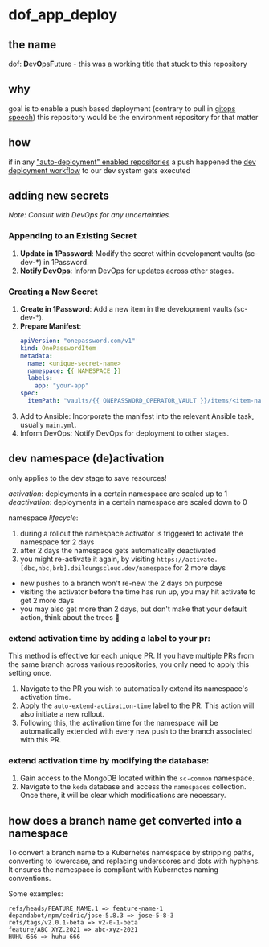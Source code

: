 # dof_app_deploy

## the name
dof: **D**ev**O**ps**F**uture - this was a working title that stuck to this repository

## why
goal is to enable a push based deployment (contrary to pull in [gitops speech](https://www.gitops.tech/#push-based-deployments))
this repository would be the environment repository for that matter

## how
if in any ["auto-deployment" enabled repositories](https://github.com/hpi-schul-cloud/dof_app_deploy/blob/b65488fbc5ecceca8e743327bc66c9092ee30d4e/.github/workflows/deploy.yml#L36) a push happened the [dev deployment workflow](https://github.com/hpi-schul-cloud/dof_app_deploy/files/10235495/dev-deployment.pdf) to our dev system gets executed

## adding new secrets
_Note: Consult with DevOps for any uncertainties._

### Appending to an Existing Secret
1. **Update in 1Password**: Modify the secret within development vaults (sc-dev-*) in 1Password.
2. **Notify DevOps**: Inform DevOps for updates across other stages.

### Creating a New Secret

1. **Create in 1Password**: Add a new item in the development vaults (sc-dev-*).
2. **Prepare Manifest**:
   ```yaml
   apiVersion: "onepassword.com/v1"
   kind: OnePasswordItem
   metadata:
     name: <unique-secret-name>
     namespace: {{ NAMESPACE }}
     labels:
       app: "your-app"
   spec:
     itemPath: "vaults/{{ ONEPASSWORD_OPERATOR_VAULT }}/items/<item-name>"
   ```
3. Add to Ansible: Incorporate the manifest into the relevant Ansible task, usually `main.yml`.
4. Inform DevOps: Notify DevOps for deployment to other stages.

## dev namespace (de)activation

only applies to the dev stage to save resources!

_activation_: deployments in a certain namespace are scaled up to 1  
_deactivation_: deployments in a certain namespace are scaled down to 0



namespace _lifecycle_:
1. during a rollout the namespace activator is triggered to activate the namespace for 2 days
2. after 2 days the namespace gets automatically deactivated
3. you might re-activate it again, by visiting `https://activate.[dbc,nbc,brb].dbildungscloud.dev/namespace` for 2 more days


- new pushes to a branch won't re-new the 2 days on purpose
- visiting the activator before the time has run up, you may hit activate to get 2 more days
- you may also get more than 2 days, but don't make that your default action, think about the trees 🌳

### extend activation time by adding a label to your pr:
This method is effective for each unique PR. If you have multiple PRs from the same branch across various repositories, you only need to apply this setting once.
1. Navigate to the PR you wish to automatically extend its namespace's activation time.
2. Apply the `auto-extend-activation-time` label to the PR. This action will also initiate a new rollout.
3. Following this, the activation time for the namespace will be automatically extended with every new push to the branch associated with this PR.

### extend activation time by modifying the database:
  1. Gain access to the MongoDB located within the `sc-common` namespace.
  2. Navigate to the `keda` database and access the `namespaces` collection. Once there, it will be clear which modifications are necessary.

## how does a branch name get converted into a namespace
To convert a branch name to a Kubernetes namespace by stripping paths, converting to lowercase, and replacing underscores and dots with hyphens. It ensures the namespace is compliant with Kubernetes naming conventions.

Some examples:
```commandline
refs/heads/FEATURE_NAME.1 => feature-name-1
depandabot/npm/cedric/jose-5.8.3 => jose-5-8-3
refs/tags/v2.0.1-beta => v2-0-1-beta
feature/ABC_XYZ.2021 => abc-xyz-2021
HUHU-666 => huhu-666
```
